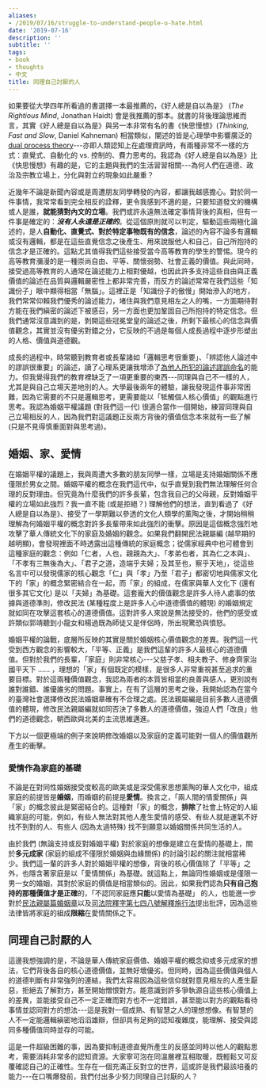 ```yaml
---
aliases:
- /2019/07/16/struggle-to-understand-people-u-hate.html
date: '2019-07-16'
description: ''
subtitle: ''
tags:
- book
- thoughts
- 中文
title: 同理自己討厭的人
---
```



如果要從大學四年所看過的書選擇一本最推薦的，《好人總是自以為是》 (*The Rightious Mind*, Jonathan Haidt) 會是我推薦的那本。就書的背後理論思維而言，其實《好人總是自以為是》與另一本非常有名的書《快思慢想》(*Thinking, Fast and Slow*, Daniel Kahneman) 相當類似，闡述的皆是心理學中影響廣泛的 [dual process theory](https://en.wikipedia.org/wiki/Dual_process_theory)---亦即人類認知上在處理資訊時，有兩種非常不一樣的方式：直覺式、自動化的 vs. 控制的、費力思考的。我認為《好人總是自以為是》比《快思慢想》有趣的是，它的主題與我們的生活習習相關---為何人們在道德、政治及宗教立場上，分化與對立的現象如此嚴重？

<!--more-->

近幾年不論是新聞內容或是周遭朋友同學轉發的內容，都讓我越感擔心。對於同一件事情，我常常看到完全相反的詮釋，更令我感到不適的是，只要知道發文的機構或人是誰，**就能猜對內文的立場**。我們或許永遠無法確定事情背後的真相，但有一件事是確定的：***沒有人永遠是正確的***。從這個原則就可以判定，驅動這些兩極化論述的，是人**自動化、直覺式、對於特定事物既有的信念**，論述的內容不論多有邏輯或沒有邏輯，都是在這些直覺信念之後產生、用來說服他人和自己，自己所抱持的信念才是正確的。這點尤其值得我們這些接受當今高等教育的學生的警惕。現今的高等教育瀰漫的是一種崇尚自由、平等、關懷弱勢、社會正義的價值。與此同時，接受過高等教育的人通常在論述能力上相對優越，也因此許多支持這些自由與正義價值的論述在品質與邏輯嚴密性上都非常完善，而反方的論述常常在我們這些「知識份子」眼中顯得相當「無腦」。這裡正是「知識份子的傲慢」開始滲入的地方，我們常常仰賴我們優秀的論述能力，堵住與我們意見相左之人的嘴，一方面期待對方能在我們縝密的論述下被感召，另一方面也更加鞏固自己所抱持的特定信念。但我們通常沒意識到的是，剝開這些冠冕堂皇的論述之後，所剩下最核心的信念與價值觀念，其實並沒有優劣對錯之分，它反映的不過是每個人成長過程中逐步形塑出的人格、價值與道德觀。

成長的過程中，時常聽到教育者或長輩諸如「邏輯思考很重要」、「辨認他人論述中的謬誤很重要」的論述，讀了心理系更讓我增添了[為他人所犯的論述謬誤命名](https://en.wikipedia.org/wiki/Cognitive_bias)的能力。但我覺得我們的教育裡缺乏了一項更重要的東西---同理與自己不一樣的人，尤其是與自己立場天差地別的人。大學最後兩年的體驗，讓我發現這件事非常困難，因為它需要的不只是邏輯思考，更需要能以「牴觸個人核心價值」的觀點進行思考。我認為婚姻平權議題 (對我們這一代) 很適合當作一個開始，練習同理與自己立場相反的人，因為我們對這議題正反兩方背後的價值信念本來就有一些了解 (只是不見得慎重面對與思考過)。


## 婚姻、家、愛情

在婚姻平權的議題上，我與周遭大多數的朋友同學一樣，立場是支持婚姻關係不應僅限於男女之間。婚姻平權的概念在我們這代中，似乎直覺到我們無法理解任何合理的反對理由。但究竟為什麼我們的許多長輩，包含我自己的父母親，反對婚姻平權的立場如此強烈？我一直不能 (或是拒絕？) 理解他們的想法，直到看過了《好人總是自以為是》、接受了一學期難以參透的文化人類學的薰陶之後，才開始稍稍理解為何婚姻平權的概念對許多長輩帶來如此強烈的衝擊。原因是這個概念強烈地攻擊了華人傳統文化下的家庭及婚姻的觀念。如果我們翻開民法親屬編 (越早期的越明顯)，會發現裡面不時透露出這種傳統的家庭概念；從儒家經典中也可體會到這種家庭的觀念：例如「仁者，人也，親親為大」、「孝弟也者，其為仁之本與」、「不孝有三無後為大」、「君子之道，造端乎夫婦；及其至也，察乎天地」，從這些名言中可以發現儒家的核心觀念「仁」與「孝」乃至「君子」都密切地與儒家文化下的「家」的概念緊密結合在一起，而「家」的組成，在儒家與華人文化下 (還有很多其它文化) 是以「夫婦」為基礎。這套龐大的價值觀念是許多人待人處事的依據與道德準則，修改民法 (某種程度上是許多人心中道德價值的體現) 的婚姻規定就如同在攻擊這套核心的道德價值。這對許多人來說是無法接受的，他們的感受或許類似郭靖聽到小龍女和楊過既為師徒又是伴侶時，所出現驚恐與憤怒。

婚姻平權的論戰，底層所反映的其實是關於婚姻核心價值觀念的差異。我們這一代受到西方觀念的影響較大，「平等、正義」是我們這輩的許多人最核心的道德價值。但對於我們的長輩，「家庭」則非常核心---父慈子孝、相夫教子、修身齊家治國平天下 ...... ，理想的「家」有個既定的模樣，是很多人非常重視甚至追求的重要目標。對於這兩種價值觀念，我認為兩者的本質皆相當的良善與感人，更別說有誰對誰錯、誰優誰劣的問題。事實上，在有了這層的思考之後，我開始認為在當今的臺灣社會選擇修改民法婚姻章確有不合理之處。民法親屬編是目前多數人道德價值的體現，修改民法親屬編就如同否決了多數人的道德價值，強迫人們「改良」他們的道德觀念，朝西歐與北美的主流思維邁進。

下方以一個更極端的例子來說明修改婚姻以及家庭的定義可能對一個人的價值觀所產生的衝擊。


### 愛情作為家庭的基礎

不論是在對同性婚姻接受度較高的歐美或是深受儒家思想薰陶的華人文化中，組成家庭的前提皆是**婚姻**，而婚姻的前提是**愛情**。換言之，「兩人間的情愛關係」與「家」的概念彼此是緊密結合的。這種對「家」的概念，**排除**了社會上特定的人組織家庭的可能，例如，有些人無法對其他人產生愛情的感受、有些人就是運氣不好找不到對的人、有些人 (因為太過特殊) 找不到願意以婚姻關係共同生活的人。

由於我們 (無論支持或反對婚姻平權) 對於家庭的想像是建立在愛情的基礎上，關於**多元成家** (家庭的組成不僅限於婚姻與血緣關係) 的討論引起的關注就相當稀少。我們這一輩的許多人對於婚姻平權的想像，背後的核心價值除了「平等」之外，也隱含著家庭是以「愛情關係」為基礎。就這點上，無論同性婚姻或是僅限一男一女的婚姻，其對於家庭的價值是相當類似的。因此，如果我們認為**只有自己抱持的那種價值才是正確**的，「不認同家庭應**只能**以愛情為基礎」 的人，也能進一步對於[民法親屬篇婚姻章](https://law.moj.gov.tw/LawClass/LawParaDeatil.aspx?pcode=B0000001&bp=105)以及[司法院釋字第七四八號解釋施行法](https://law.moj.gov.tw/LawClass/LawAll.aspx?pcode=B0000008)提出批評，因為這些法律皆將家庭的組成**限縮**在愛情關係之下。


## 同理自己討厭的人

這邊我想強調的是，不論是華人傳統家庭價值、婚姻平權的概念抑或多元成家的想法，它們背後各自的核心道德價值，並無好壞優劣。但同時，因為這些價值與個人的道德判斷有非常強列的連結，我們太容易因為這些信仰就對意見相左的人產生厭惡，拒絕去了解對方，甚至開始憎恨對方。能意識到許多爭執源自這些核心價值上的差異，並能接受自己不一定正確而對方也不一定錯誤，甚至能以對方的觀點看待事情並認同對方的想法---這是我對一個成熟、有智慧之人的理想想像。有智慧的人不一定能邏輯縝密地滔滔雄辯，但卻具有足夠的認知複雜度，能理解、接受與認同多種價值同時並存的可能。

這是一件超級困難的事，因為要抑制道德直覺所產生的反感並同時以他人的觀點思考，需要消耗非常多的認知資源。大家寧可泡在同溫層裡互相取暖，既輕鬆又可反覆確認自己的正確性。生存在一個充滿正反對立的世界，這或許是我們最該培養的能力---在口嘴爆發前，我們付出多少努力同理自己討厭的人？
